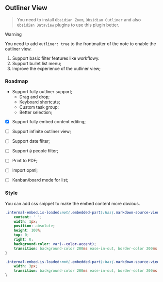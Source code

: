## Outliner View

> You need to install `Obsidian Zoom`, `Obsidian Outliner` and also `Obsidian Dataview` plugins to use this plugin better.

> [!warning]
> You need to add `outliner: true` to the frontmatter of the note to enable the outliner view.

1. Support basic filter features like workflowy.
2. Support bullet list menu;
3. Improve the experience of the outliner view;

### Roadmap

- Support fully outliner support;
  - Drag and drop;
  - Keyboard shortcuts;
  - Custom task group;
  - Better selection;
- [x] Support fully embed content editing;
- [ ] Support infinite outliner view;
- [ ] Support date filter;
- [ ] Support `@` people filter;
- [ ] Print to PDF;
- [ ] Import opml;
- [ ] Kanban/board mode for list;


### Style

You can add css snippet to make the embed content more obvious.

```css
.internal-embed.is-loaded:not(.embedded-part):has(.markdown-source-view):before {
	content: ' ';
	width: 1px;
	position: absolute;
	height: 100%;
	top: 0;
	right: 0;
	background-color: var(--color-accent);
	transition: background-color 200ms ease-in-out, border-color 200ms ease-in-out, opacity 200ms ease-in-out;
}

.internal-embed.is-loaded:not(.embedded-part):has(.markdown-source-view):hover:before {
	width: 3px;
	transition: background-color 200ms ease-in-out, border-color 200ms ease-in-out, opacity 200ms ease-in-out;
}
```
